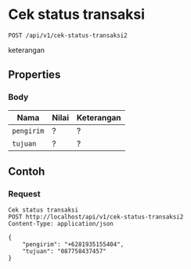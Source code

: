 # Cek status transaksi
```http
POST /api/v1/cek-status-transaksi2
```
keterangan
## Properties
### Body
Nama  | Nilai | Keterangan
--- | --- | ---
<code>pengirim</code> | ? | ?
<code>tujuan</code> | ? | ?

## Contoh

### Request
```http
Cek status transaksi
POST http://localhost/api/v1/cek-status-transaksi2
Content-Type: application/json

{
    "pengirim": "+6281935155404",
    "tujuan": "087758437457"
}
```
